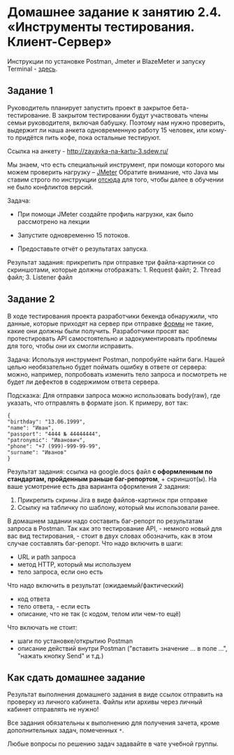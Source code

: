 # Домашнее задание к занятию 2.4. «Инструменты тестирования. Клиент-Сервер»

Инструкции по установке Postman, Jmeter и BlazeMeter и запуску Terminal - [здесь](https://github.com/netology-code/iqa-homeworks/blob/iqa-12/Instruction.md).

## Задание 1

Руководитель планирует запустить проект в закрытое бета-тестирование. В закрытом тестировании будут участвовать члены семьи руководителя, включая бабушку. Поэтому нам нужно проверить, выдержит ли наша анкета одновременную работу 15 человек, или кому-то придётся пить кофе, пока остальные тестируют. 

Ссылка на анкету - http://zayavka-na-kartu-3.sdew.ru/

Мы знаем, что есть специальный инструмент, при помощи которого мы можем проверить нагрузку – [JMeter](https://jmeter.apache.org/)
Обратите внимание, что Java мы ставим строго по инструкции [отсюда](https://github.com/netology-code/javaqa-homeworks/blob/master/intro/openjdk11-manual.md) для того, чтобы далее в обучении не было конфликтов версий.

Задача:
* При помощи JMeter создайте профиль нагрузки, как было рассмотрено на лекции

* Запустите одновременно 15 потоков.

* Предоставьте отчёт о результатах запуска. 

Результат задания: прикрепить при отправке три файла-картинки со скриншотами, которые должны отображать: 1. Request файл; 2. Thread файл; 3. Listener файл


## Задание 2 

В ходе тестирования проекта разработчики бекенда обнаружили, что данные, которые приходят на сервер при отправке [формы](http://zayavka-na-kartu-3.sdew.ru/) не такие, какие они должны были получить. Разработчики просят вас протестировать API самостоятельно и задокументировать проблемы для того, чтобы они их смогли исправить.

Задача:
Используя инструмент Postman, попробуйте найти баги. Нашей целью необязательно будет поймать ошибку в ответе от сервера: можно, например, попробовать изменить тело запроса и посмотреть не будет ли дефектов в содержимом ответа сервера.

Подсказка: 
Для отправки запроса можно использовать body(raw), где указать, что отправлять в формате json.
К примеру, вот так: 

```
{
"birthday": "13.06.1999",
"name": "Иван",
"passport": "4444 № 44444444",
"patronymic": "Иванович",
"phone": "+7 (999)-999-99-99",
"surname": "Иванов"
}
```

Результат задания: ссылка на google.docs файл **с оформленным по стандартам, пройденным раньше баг-репортом**,  + скриншот(ы).
На ваше усмотрение есть два варианта оформления 2 задания:
1. Прикрепить скрины Jira в виде файлов-картинок при отправке
2. Ссылку на табличку по шаблону, который мы использовали ранее.

В домашнем задании надо составить баг-репорт по результатам запроса в Postman. Так как это тестирование API, - немного новый для вас вид тестирования, - стоит в двух словах обозначить, как в этом случае составлять баг-репорт.
Что надо включить в шаги:
- URL и path запроса
- метод HTTP, который мы используем
- тело запроса, если оно есть

Что надо включить в результат (ожидаемый/фактический)
- код ответа
- тело ответа, - если есть
- описание, что не так (с кодом, телом или чем-то ещё)

Что включать не стоит:
- шаги по установке/открытию Postman
- описание действий внутри Postman ("вставить значение ... в поле ...", "нажать кнопку Send" и т.д.)

## Как сдать домашнее задание
Результат выполнения домашнего задания в виде ссылок отправить на проверку из личного кабинета.
Файлы или архивы через личный кабинет отправлять не нужно!


Все задания обязательны к выполнению для получения зачета, кроме дополнительных задач, помеченных `*`. 

Любые вопросы по решению задач задавайте в чате учебной группы.
